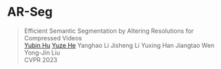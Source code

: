 # AR-Seg

> Efficient Semantic Segmentation by Altering Resolutions for Compressed Videos <br>
[Yubin Hu](https://github.com/AlbertHuyb) [Yuze He](https://github.com/hyz317/) Yanghao Li Jisheng Li Yuxing Han Jiangtao Wen Yong-Jin Liu <br>
CVPR 2023
